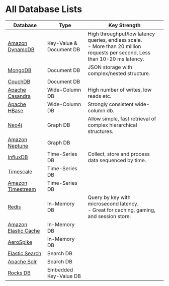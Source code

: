 
# All Database Lists

| Database                                                                                                             | Type                    | Key Strength                                                                                                                     |
|----------------------------------------------------------------------------------------------------------------------|-------------------------|----------------------------------------------------------------------------------------------------------------------------------|
| [Amazon DynamoDB](https://github.com/Anshul619/AWS-Services/tree/main/1_Databases/AmazonDynamoDB/Readme.md)          | Key-Value & Document DB | High throughput/low latency queries, endless scale. <br/>- More than 20 million requests per second, Less than 10-20 ms latency. |
| [MongoDB](10_Document-Databases/MongoAtlas/Readme.md)                                                                | Document DB             | JSON storage with complex/nested structure.                                                                                      |
| [CouchDB](https://couchdb.apache.org)                                                                                | Document DB             |                                                                                                                                  |
| [Apache Casandra](11_WideColumn-Databases/ApacheCasandra.md)                                                         | Wide-Column DB          | High number of writes, low reads etc.                                                                                            |
| [Apache HBase](11_WideColumn-Databases/ApacheHBase.md)                                                               | Wide-Column DB          | Strongly consistent wide-column db.                                                                                              |
| [Neo4j](13_Graph-Databases/Neo4j.md)                                                                                 | Graph DB                | Allow simple, fast retrieval of complex hierarchical structures.                                                                 |
| [Amazon Neptune](https://github.com/Anshul619/AWS-Services/tree/main/1_Databases/AmazonNeptune.md)                   | Graph DB                |                                                                                                                                  |
| [InfluxDB](12_TimeSeries-Databases/InfluxDB.md)                                                                      | Time-Series DB          | Collect, store and process data sequenced by time.                                                                               |
| [Timescale](12_TimeSeries-Databases/Timescale.md)                                                                    | Time-Series DB          |                                                                                                                                  |
| [Amazon Timestream](https://aws.amazon.com/timestream/)                                                              | Time-Series DB          |                                                                                                                                  |
| [Redis](8_Caching-InMemory-Databases/Redis/Readme.md)                                                                | In-Memory DB            | Query by key with microsecond latency. <br/>- Great for caching, gaming, and session store.                                      |
| [Amazon Elastic Cache](https://github.com/Anshul619/AWS-Services/tree/main/1_Databases/AmazonElasticCache/Readme.md) | In-Memory DB            |                                                                                                                                  |
| [AeroSpike](8_Caching-InMemory-Databases/AeroSpike.md)                                                               | In-Memory DB            |                                                                                                                                  |
| [Elastic Search](9_Search-Databases/ElasticSearch/Readme.md)                                                         | Search DB               |                                                                                                                                  |
| [Apache Solr](9_Search-Databases/ApacheSolr.md)                                                                      | Search DB               |                                                                                                                                  |
| [Rocks DB](14_EmbededKeyValue-Databases/RocksDB.md)                                                                  | Embedded Key-Value DB   |                                                                                                                                  |